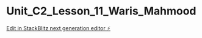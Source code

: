 # Unit_C2_Lesson_11_Waris_Mahmood

[Edit in StackBlitz next generation editor ⚡️](https://stackblitz.com/~/github.com/warism0/Unit_C2_Lesson_11_Waris_Mahmood)